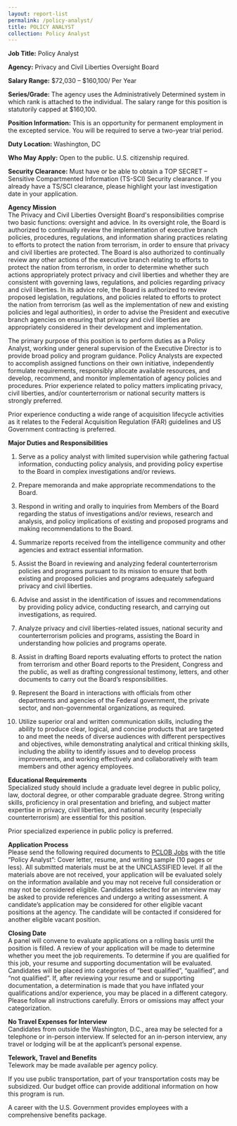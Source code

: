 ```yaml
---
layout: report-list
permalink: /policy-analyst/
title: POLICY ANALYST
collection: Policy Analyst
---
```


**Job Title:** Policy Analyst

**Agency:** Privacy and Civil Liberties Oversight Board

**Salary Range:** $72,030 – $160,100/ Per Year

**Series/Grade:** The agency uses the Administratively Determined system in which rank is attached to the individual. The salary range for this position is statutorily capped at $160,100.      

**Position Information:** This is an opportunity for permanent employment in the excepted service. You will be required to serve a two-year trial period. 

**Duty Location:** Washington, DC  

**Who May Apply:** Open to the public. U.S. citizenship required.  

**Security Clearance:** Must have or be able to obtain a TOP SECRET – Sensitive Compartmented Information (TS-SCI) Security clearance.  If you already have a TS/SCI clearance, please highlight your last investigation date in your application. 

**Agency Mission**  
The Privacy and Civil Liberties Oversight Board's responsibilities comprise two basic functions: oversight and advice. In its oversight role, the Board is authorized to continually review the implementation of executive branch policies, procedures, regulations, and information sharing practices relating to efforts to protect the nation from terrorism, in order to ensure that privacy and civil liberties are protected. The Board is also authorized to continually review any other actions of the executive branch relating to efforts to protect the nation from terrorism, in order to determine whether such actions appropriately protect privacy and civil liberties and whether they are consistent with governing laws, regulations, and policies regarding privacy and civil liberties. In its advice role, the Board is authorized to review proposed legislation, regulations, and policies related to efforts to protect the nation from terrorism (as well as the implementation of new and existing policies and legal authorities), in order to advise the President and executive branch agencies on ensuring that privacy and civil liberties are appropriately considered in their development and implementation.

The primary purpose of this position is to perform duties as a Policy Analyst, working under general supervision of the Executive Director is to provide broad policy and program guidance. Policy Analysts are expected to accomplish assigned functions on their own initiative, independently formulate requirements, responsibly allocate available resources, and develop, recommend, and monitor implementation of agency policies and procedures. Prior experience related to policy matters implicating privacy, civil liberties, and/or counterterrorism or national security matters is strongly preferred.


Prior experience conducting a wide range of acquisition lifecycle activities as it relates to the Federal Acquisition Regulation (FAR) guidelines and US Government contracting is preferred.
 
**Major Duties and Responsibilities**   
1.	Serve as a policy analyst with limited supervision while gathering factual information, conducting policy analysis, and providing policy expertise to the Board in complex investigations and/or reviews.

2.	Prepare memoranda and make appropriate recommendations to the Board.

3.	Respond in writing and orally to inquiries from Members of the Board regarding the status of investigations and/or reviews, research and analysis, and policy implications of existing and proposed programs and making recommendations to the Board.

4.	Summarize reports received from the intelligence community and other agencies and extract essential information.

5.	Assist the Board in reviewing and analyzing federal counterterrorism policies and programs pursuant to its mission to ensure that both existing and proposed policies and programs adequately safeguard privacy and civil liberties.

6.	Advise and assist in the identification of issues and recommendations by providing policy advice, conducting research, and carrying out investigations, as required.

7.	Analyze privacy and civil liberties-related issues, national security and counterterrorism policies and programs, assisting the Board in understanding how policies and programs operate.

8.	Assist in drafting Board reports evaluating efforts to protect the nation from terrorism and other Board reports to the President, Congress and the public, as well as drafting congressional testimony, letters, and other documents to carry out the Board’s responsibilities.

9.	Represent the Board in interactions with officials from other departments and agencies of the Federal government, the private sector, and non-governmental organizations, as required.

10.	 Utilize superior oral and written communication skills, including the ability to produce clear, logical, and concise products that are targeted to and meet the needs of diverse audiences with different perspectives and objectives, while demonstrating analytical and critical thinking skills, including the ability to identify issues and to develop process improvements, and working effectively and collaboratively with team members and other agency employees.

**Educational Requirements**  
Specialized study should include a graduate level degree in public policy, law, doctoral degree, or other comparable graduate degree. Strong writing skills, proficiency in oral presentation and briefing, and subject matter expertise in privacy, civil liberties, and national security (especially counterterrorism) are essential for this position. 

Prior specialized experience in public policy is preferred. 

**Application Process**  
Please send the following required documents to [PCLOB Jobs](mailto:jobs@pclob.gov?subject=Policy_Analyst) with the title “Policy Analyst”:
Cover letter, resume, and writing sample (10 pages or less). All submitted materials must be at the UNCLASSIFIED level.
If all the materials above are not received, your application will be evaluated solely on the information available and you may not receive full consideration or may not be considered eligible.
Candidates selected for an interview may be asked to provide references and undergo a writing assessment.
A candidate’s application may be considered for other eligible vacant positions at the agency. The candidate will be contacted if considered for another eligible vacant position.

**Closing Date**  
A panel will convene to evaluate applications on a rolling basis until the position is filled. A review of your application will be made to determine whether you meet the job requirements. To determine if you are qualified for this job, your resume and supporting documentation will be evaluated. Candidates will be placed into categories of “best qualified”, “qualified”, and “not qualified”. If, after reviewing your resume and or supporting documentation, a determination is made that you have inflated your qualifications and/or experience, you may be placed in a different category. Please follow all instructions carefully. Errors or omissions may affect your categorization.  

**No Travel Expenses for Interview**   
Candidates from outside the Washington, D.C., area may be selected for a telephone or in-person interview. If selected for an in-person interview, any travel or lodging will be at the applicant’s personal expense.  

**Telework, Travel and Benefits**   
Telework may be made available per agency policy.  

If you use public transportation, part of your transportation costs may be subsidized. Our budget office can provide additional information on how this program is run.

A career with the U.S. Government provides employees with a comprehensive benefits package.
